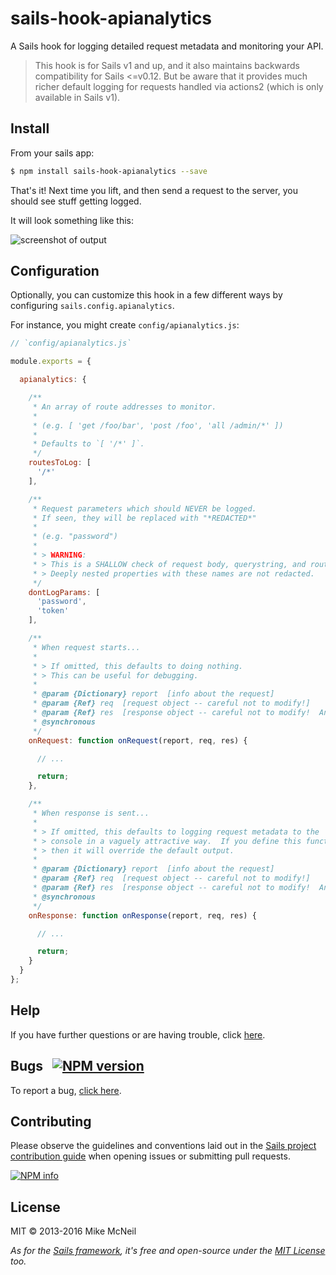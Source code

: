 # sails-hook-apianalytics

A Sails hook for logging detailed request metadata and monitoring your API.

> This hook is for Sails v1 and up, and it also maintains backwards compatibility for Sails <=v0.12.  But be aware that it provides much richer default logging for requests handled via actions2 (which is only available in Sails v1).


## Install

From your sails app:

```bash
$ npm install sails-hook-apianalytics --save
```

That's it!  Next time you lift, and then send a request to the server, you should see stuff getting logged.

It will look something like this:

![screenshot of output](https://cloud.githubusercontent.com/assets/618009/20027313/a1a6abc0-a2de-11e6-985f-306b87aebc9c.png)


## Configuration

Optionally, you can customize this hook in a few different ways by configuring `sails.config.apianalytics`.

For instance, you might create `config/apianalytics.js`:

```javascript
// `config/apianalytics.js`

module.exports = {

  apianalytics: {

    /**
     * An array of route addresses to monitor.
     *
     * (e.g. [ 'get /foo/bar', 'post /foo', 'all /admin/*' ])
     *
     * Defaults to `[ '/*' ]`.
     */
    routesToLog: [
      '/*'
    ],

    /**
     * Request parameters which should NEVER be logged.
     * If seen, they will be replaced with "*REDACTED*"
     *
     * (e.g. "password")
     *
     * > WARNING:
     * > This is a SHALLOW check of request body, querystring, and route path parameters.
     * > Deeply nested properties with these names are not redacted.
     */
    dontLogParams: [
      'password',
      'token'
    ],

    /**
     * When request starts...
     *
     * > If omitted, this defaults to doing nothing.
     * > This can be useful for debugging.
     *
     * @param {Dictionary} report  [info about the request]
     * @param {Ref} req  [request object -- careful not to modify!]
     * @param {Ref} res  [response object -- careful not to modify!  And don't try to respond!]
     * @synchronous
     */
    onRequest: function onRequest(report, req, res) {

      // ...

      return;
    },

    /**
     * When response is sent...
     *
     * > If omitted, this defaults to logging request metadata to the
     * > console in a vaguely attractive way.  If you define this function,
     * > then it will override the default output.
     *
     * @param {Dictionary} report  [info about the request]
     * @param {Ref} req  [request object -- careful not to modify!]
     * @param {Ref} res  [response object -- careful not to modify!  And don't try to respond!]
     * @synchronous
     */
    onResponse: function onResponse(report, req, res) {

      // ...

      return;
    }
  }
};
```


## Help

If you have further questions or are having trouble, click [here](http://sailsjs.com/support).


## Bugs &nbsp; [![NPM version](https://badge.fury.io/js/sails-hook-apianalytics.svg)](http://npmjs.com/package/sails-hook-apianalytics)

To report a bug, [click here](http://sailsjs.com/bugs).


## Contributing

Please observe the guidelines and conventions laid out in the [Sails project contribution guide](http://sailsjs.com/contribute) when opening issues or submitting pull requests.

[![NPM info](https://nodei.co/npm/sails-hook-apianalytics.png?downloads=true)](http://npmjs.com/package/sails-hook-apianalytics)

## License

MIT &copy; 2013-2016 Mike McNeil

_As for the [Sails framework](http://sailsjs.com), it's free and open-source under the [MIT License](http://sailsjs.com/license) too._
